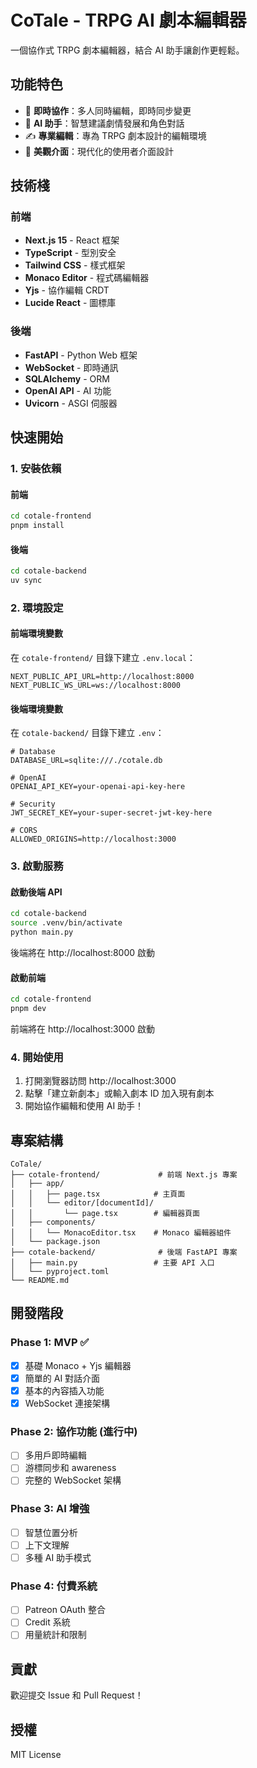# CoTale - TRPG AI 劇本編輯器

一個協作式 TRPG 劇本編輯器，結合 AI 助手讓創作更輕鬆。

## 功能特色

- 🤝 **即時協作**：多人同時編輯，即時同步變更
- 🤖 **AI 助手**：智慧建議劇情發展和角色對話
- ✍️ **專業編輯**：專為 TRPG 劇本設計的編輯環境
- 🎨 **美觀介面**：現代化的使用者介面設計

## 技術棧

### 前端
- **Next.js 15** - React 框架
- **TypeScript** - 型別安全
- **Tailwind CSS** - 樣式框架
- **Monaco Editor** - 程式碼編輯器
- **Yjs** - 協作編輯 CRDT
- **Lucide React** - 圖標庫

### 後端
- **FastAPI** - Python Web 框架
- **WebSocket** - 即時通訊
- **SQLAlchemy** - ORM
- **OpenAI API** - AI 功能
- **Uvicorn** - ASGI 伺服器

## 快速開始

### 1. 安裝依賴

#### 前端
```bash
cd cotale-frontend
pnpm install
```

#### 後端
```bash
cd cotale-backend
uv sync
```

### 2. 環境設定

#### 前端環境變數
在 `cotale-frontend/` 目錄下建立 `.env.local`：
```env
NEXT_PUBLIC_API_URL=http://localhost:8000
NEXT_PUBLIC_WS_URL=ws://localhost:8000
```

#### 後端環境變數
在 `cotale-backend/` 目錄下建立 `.env`：
```env
# Database
DATABASE_URL=sqlite:///./cotale.db

# OpenAI
OPENAI_API_KEY=your-openai-api-key-here

# Security
JWT_SECRET_KEY=your-super-secret-jwt-key-here

# CORS
ALLOWED_ORIGINS=http://localhost:3000
```

### 3. 啟動服務

#### 啟動後端 API
```bash
cd cotale-backend
source .venv/bin/activate
python main.py
```
後端將在 http://localhost:8000 啟動

#### 啟動前端
```bash
cd cotale-frontend
pnpm dev
```
前端將在 http://localhost:3000 啟動

### 4. 開始使用

1. 打開瀏覽器訪問 http://localhost:3000
2. 點擊「建立新劇本」或輸入劇本 ID 加入現有劇本
3. 開始協作編輯和使用 AI 助手！

## 專案結構

```
CoTale/
├── cotale-frontend/             # 前端 Next.js 專案
│   ├── app/
│   │   ├── page.tsx            # 主頁面
│   │   └── editor/[documentId]/
│   │       └── page.tsx        # 編輯器頁面
│   ├── components/
│   │   └── MonacoEditor.tsx    # Monaco 編輯器組件
│   └── package.json
├── cotale-backend/              # 後端 FastAPI 專案
│   ├── main.py                 # 主要 API 入口
│   └── pyproject.toml
└── README.md
```

## 開發階段

### Phase 1: MVP ✅
- [x] 基礎 Monaco + Yjs 編輯器
- [x] 簡單的 AI 對話介面
- [x] 基本的內容插入功能
- [x] WebSocket 連接架構

### Phase 2: 協作功能 (進行中)
- [ ] 多用戶即時編輯
- [ ] 游標同步和 awareness
- [ ] 完整的 WebSocket 架構

### Phase 3: AI 增強
- [ ] 智慧位置分析
- [ ] 上下文理解
- [ ] 多種 AI 助手模式

### Phase 4: 付費系統
- [ ] Patreon OAuth 整合
- [ ] Credit 系統
- [ ] 用量統計和限制

## 貢獻

歡迎提交 Issue 和 Pull Request！

## 授權

MIT License 
